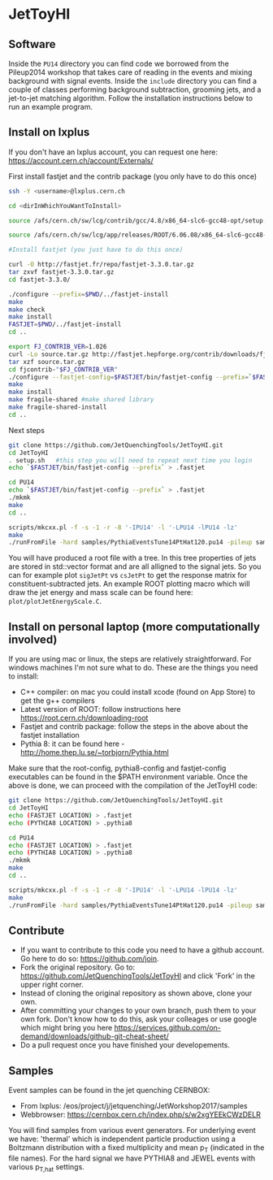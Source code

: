 # JetToyHI

## Software

Inside the `PU14` directory you can find code we borrowed from the Pileup2014 workshop that takes care of reading in the events and mixing background with signal events.
Inside the `include` directory you can find a couple of classes performing background subtraction, grooming jets, and a jet-to-jet matching algorithm.
Follow the installation instructions below to run an example program.

## Install on lxplus

If you don't have an lxplus account, you can request one here: https://account.cern.ch/account/Externals/

First install fastjet and the contrib package (you only have to do this once)
```sh
ssh -Y <username>@lxplus.cern.ch

cd <dirInWhichYouWantToInstall>

source /afs/cern.ch/sw/lcg/contrib/gcc/4.8/x86_64-slc6-gcc48-opt/setup.sh

source /afs/cern.ch/sw/lcg/app/releases/ROOT/6.06.08/x86_64-slc6-gcc48-opt/root/bin/thisroot.sh

#Install fastjet (you just have to do this once)

curl -O http://fastjet.fr/repo/fastjet-3.3.0.tar.gz 
tar zxvf fastjet-3.3.0.tar.gz
cd fastjet-3.3.0/

./configure --prefix=$PWD/../fastjet-install
make
make check
make install
FASTJET=$PWD/../fastjet-install
cd ..

export FJ_CONTRIB_VER=1.026 
curl -Lo source.tar.gz http://fastjet.hepforge.org/contrib/downloads/fjcontrib-"$FJ_CONTRIB_VER".tar.gz
tar xzf source.tar.gz
cd fjcontrib-"$FJ_CONTRIB_VER"
./configure --fastjet-config=$FASTJET/bin/fastjet-config --prefix=`$FASTJET/bin/fastjet-config --prefix`
make 
make install 
make fragile-shared #make shared library
make fragile-shared-install
cd ..
```

Next steps
```sh
git clone https://github.com/JetQuenchingTools/JetToyHI.git
cd JetToyHI
. setup.sh   #this step you will need to repeat next time you login
echo `$FASTJET/bin/fastjet-config --prefix` > .fastjet
```

```sh
cd PU14
echo `$FASTJET/bin/fastjet-config --prefix` > .fastjet
./mkmk
make
cd ..

scripts/mkcxx.pl -f -s -1 -r -8 '-IPU14' -l '-LPU14 -lPU14 -lz'
make
./runFromFile -hard samples/PythiaEventsTune14PtHat120.pu14 -pileup samples/ThermalEventsMult12000PtAv0.70.pu14 -nev 10
```
You will have produced a root file with a tree. In this tree properties of jets are stored in std::vector format and are all alligned to the signal jets. So you can for example plot `sigJetPt` vs `csJetPt` to get the response matrix for constituent-subtracted jets. An example ROOT plotting macro which will draw the jet energy and mass scale can be found here: `plot/plotJetEnergyScale.C`.

## Install on personal laptop (more computationally involved)

If you are using mac or linux, the steps are relatively straightforward.  For windows machines I'm not sure what to do.  These are the things you need to install:

* C++ compiler: on mac you could install xcode (found on App Store) to get the g++ compilers
* Latest version of ROOT: follow instructions here https://root.cern.ch/downloading-root
* Fastjet and contrib package: follow the steps in the above about the fastjet installation
* Pythia 8: it can be found here - http://home.thep.lu.se/~torbjorn/Pythia.html

Make sure that the root-config, pythia8-config and fastjet-config executables can be found in the $PATH environment variable.  Once the above is done, we can proceed with the compilation of the JetToyHI code:

```sh
git clone https://github.com/JetQuenchingTools/JetToyHI.git
cd JetToyHI
echo (FASTJET LOCATION) > .fastjet
echo (PYTHIA8 LOCATION) > .pythia8
```

```sh
cd PU14
echo (FASTJET LOCATION) > .fastjet
echo (PYTHIA8 LOCATION) > .pythia8
./mkmk
make
cd ..

scripts/mkcxx.pl -f -s -1 -r -8 '-IPU14' -l '-LPU14 -lPU14 -lz'
make
./runFromFile -hard samples/PythiaEventsTune14PtHat120.pu14 -pileup samples/ThermalEventsMult12000PtAv0.70.pu14 -nev 10
```


## Contribute
* If you want to contribute to this code you need to have a github account. Go here to do so: https://github.com/join.
* Fork the original repository. Go to: https://github.com/JetQuenchingTools/JetToyHI and click 'Fork' in the upper right corner.
* Instead of cloning the original repository as shown above, clone your own.
* After committing your changes to your own branch, push them to your own fork. Don't know how to do this, ask your colleages or use google which might bring you here https://services.github.com/on-demand/downloads/github-git-cheat-sheet/
* Do a pull request once you have finished your developements.

## Samples
Event samples can be found in the jet quenching CERNBOX:
* From lxplus: /eos/project/j/jetquenching/JetWorkshop2017/samples
* Webbrowser: https://cernbox.cern.ch/index.php/s/w2xgYEEkCWzDELR

You will find samples from various event generators. For underlying event we have: 'thermal' which is independent particle production using a Boltzmann distribution with a fixed multiplicity and mean p<sub>T</sub> (indicated in the file names). For the hard signal we have PYTHIA8 and JEWEL events with various p<sub>T,hat</sub> settings.

